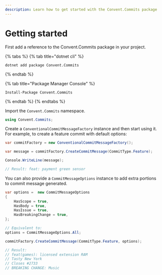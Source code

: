 ```yaml
---
description: Learn how to get started with the Convent.Commits package.
---
```


# Getting started

First add a reference to the Convent.Commits package in your project.

{% tabs %}
{% tab title="dotnet cli" %}
```
dotnet add package Convent.Commits
```
{% endtab %}

{% tab title="Package Manager Console" %}
```
Install-Package Convent.Commits
```
{% endtab %}
{% endtabs %}

Import the `Convent.Commits` namespace.

```csharp
using Convent.Commits;
```

Create a `ConventionalCommitMessageFactory` instance and then start using it. For example, to create a feature commit with default options:

```csharp
var commitFactory = new ConventionalCommitMessageFactory();

var message = commitFactory.CreateCommitMessage(CommitType.Feature);

Console.WriteLine(message);

// Result: feat: payment green sensor
```

You can also provide a `CommitMessageOptions` instance to add extra portions to commit message generated.

```csharp
var options =  new CommitMessageOptions
{
    HasScope = true,
    HasBody = true,
    HasIssue = true,
    HasBreakingChange = true,
};

// Equivalent to:
options = CommitMessageOptions.All;

commitFactory.CreateCommitMessage(CommitType.Feature, options);

// Result:
// feat(games): licensed extension RAM
// Tasty New York
// Closes #2733
// BREAKING CHANGE: Music
```

